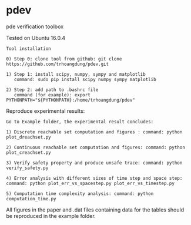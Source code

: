 # pdev
pde verification toolbox

Tested on Ubuntu 16.0.4

    Tool installation

    0) Step 0: clone tool from github: git clone https://github.com/trhoangdung/pdev.git

    1) Step 1: install scipy, numpy, sympy and matplotlib
       command: sudo pip install scipy numpy sympy matplotlib

    2) Step 2: add path to .bashrc file
       command (for example): export PYTHONPATH="${PYTHONPATH}:/home/trhoangdung/pdev"

Reproduce experimental results:

    Go to Example folder, the experimental result concludes:

    1) Discrete reachable set computation and figures : command: python plot_dreachset.py

    2) Continuous reachable set computation and figures: command: python plot_creachset.py

    3) Verify safety property and produce unsafe trace: command: python verify_safety.py

    4) Error analysis with different sizes of time step and space step: command: python plot_err_vs_spacestep.py plot_err_vs_timestep.py

    5) Computation time complexity analysis: command: python computation_time.py


All figures in the paper and .dat files containing data for the tables should be reproduced in the example folder.
